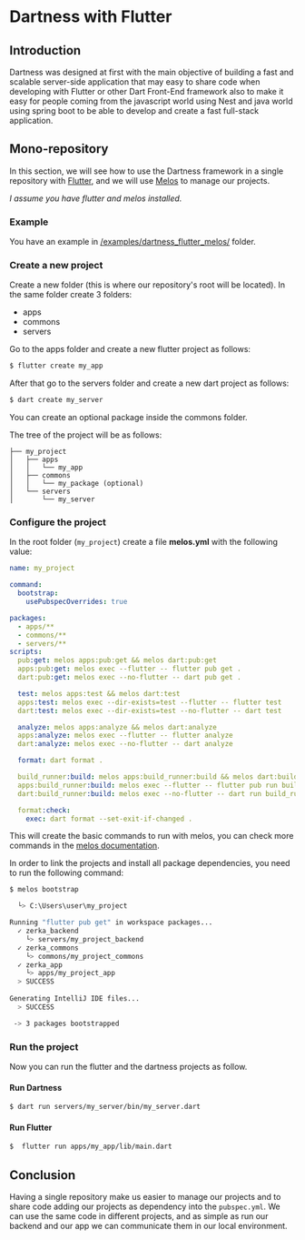 # Dartness with Flutter

## Introduction

Dartness was designed at first with the main objective of building a fast and scalable server-side application that may
easy to share code when developing with Flutter or other Dart Front-End framework also to make it easy for people coming
from the javascript world using Nest and java world using spring boot to be able to develop and create a fast full-stack
application.

## Mono-repository

In this section, we will see how to use the Dartness framework in a single repository
with [Flutter](https://flutter.dev/), and we will use [Melos](https://melos.invertase.dev/) to manage our projects.

_I assume you have flutter and melos installed._

### Example
You have an example
in [/examples/dartness_flutter_melos/](https://github.com/RicardoRB/dartness/tree/master/examples/dartness_flutter_melos)
folder.

### Create a new project

Create a new folder (this is where our repository's root will be located).
In the same folder create 3 folders:

- apps
- commons
- servers

Go to the apps folder and create a new flutter project as follows:

```bash
$ flutter create my_app
```

After that go to the servers folder and create a new dart project as follows:

```bash
$ dart create my_server
```

You can create an optional package inside the commons folder.

The tree of the project will be as follows:

```
├── my_project
│   ├── apps
│   │   └── my_app
│   ├── commons
│   │   └── my_package (optional)
│   └── servers
│       └── my_server
```

### Configure the project

In the root folder (`my_project`) create a file **melos.yml** with the following value:

```yaml
name: my_project

command:
  bootstrap:
    usePubspecOverrides: true

packages:
  - apps/**
  - commons/**
  - servers/**
scripts:
  pub:get: melos apps:pub:get && melos dart:pub:get
  apps:pub:get: melos exec --flutter -- flutter pub get .
  dart:pub:get: melos exec --no-flutter -- dart pub get .

  test: melos apps:test && melos dart:test
  apps:test: melos exec --dir-exists=test --flutter -- flutter test
  dart:test: melos exec --dir-exists=test --no-flutter -- dart test

  analyze: melos apps:analyze && melos dart:analyze
  apps:analyze: melos exec --flutter -- flutter analyze
  dart:analyze: melos exec --no-flutter -- dart analyze

  format: dart format .

  build_runner:build: melos apps:build_runner:build && melos dart:build_runner:build
  apps:build_runner:build: melos exec --flutter -- flutter pub run build_runner build --delete-conflicting-outputs
  dart:build_runner:build: melos exec --no-flutter -- dart run build_runner build --delete-conflicting-outputs

  format:check:
    exec: dart format --set-exit-if-changed .

```

This will create the basic commands to run with melos, you can check more commands in
the [melos documentation](https://melos.invertase.dev/docs/).

In order to link the projects and install all package dependencies, you need to run the following command:

```bash
$ melos bootstrap

  └> C:\Users\user\my_project

Running "flutter pub get" in workspace packages...
  ✓ zerka_backend
    └> servers/my_project_backend
  ✓ zerka_commons
    └> commons/my_project_commons
  ✓ zerka_app
    └> apps/my_project_app           
  > SUCCESS                     
                                
Generating IntelliJ IDE files...
  > SUCCESS

 -> 3 packages bootstrapped

```

### Run the project

Now you can run the flutter and the dartness projects as follow.

#### Run Dartness

```bash
$ dart run servers/my_server/bin/my_server.dart
```

#### Run Flutter

```bash
$  flutter run apps/my_app/lib/main.dart
```

## Conclusion

Having a single repository make us easier to manage our projects and to share code adding our projects as dependency
into the `pubspec.yml`. We can use the same code in different projects, and as simple as run our backend and our app we
can communicate them in our local environment.